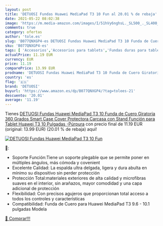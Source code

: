 ```yaml
---
layout: post
title: 'DETUOSI Fundas Huawei MediaPad T3 10 Fun al 20.01 % de rebaja'
date: 2021-05-22 08:02:38
image: 'https://m.media-amazon.com/images/I/51hVy6nghsL._SL500_._SL400_.jpg'
comments: true
category: ofertas
author: 'tole.es'
slug: 'B077QNXGP4-es DETUOSI Fundas Huawei MediaPad T3 10 Funda de Cuero...'
sku: 'B077QNXGP4-es'
tags: [ 'Accesorios','Accesorios para tablets','Fundas duras para tablets','Fundas para tablets','Informática','detuosi','huawei','tablet', ]
actualPrice: 11.19 EUR
currency: EUR
price: 11.19
comparePrice: 13.99 EUR
prodname: 'DETUOSI Fundas Huawei MediaPad T3 10 Funda de Cuero Giratoria 360 Grados Smart Case Cover Protectora Carcasa con Stand Función para Tablet Huawei T3 10 Pulgadas -Púrpura'
country: 'es'
flag: '🇪🇸'
brand: 'DETUOSI'
buyurl: 'https://www.amazon.es/dp/B077QNXGP4/?tag=tolees-21'
descuento: '20.01'
average: '11.19'
---
```


Tienes [DETUOSI Fundas Huawei MediaPad T3 10 Funda de Cuero Giratoria 360 Grados Smart Case Cover Protectora Carcasa con Stand Función para Tablet Huawei T3 10 Pulgadas -Púrpura](https://www.amazon.es/dp/B077QNXGP4/?tag=tolees-21) con precio final de  11.19 EUR (original: 13.99 EUR) (20.01 %  de rebaja) aqui!

[![DETUOSI Fundas Huawei MediaPad T3 10 Fun](https://m.media-amazon.com/images/I/51hVy6nghsL._SL500_._SL400_.jpg)](https://www.amazon.es/dp/B077QNXGP4/?tag=tolees-21)

🔎:

- Soporte Función:Tiene un soporte plegable que se permite poner en múltiples ángulos, más cómoda y covenient
- Excelente Calidad: La espalda ultra delgada, ligera y dura abulta en mínimo su dispositivo sin perder protección
- Protección Total:materiales exteriores de alta calidad y microfibras suaves en el interior, sin arañazos, mayor comodidad y una capa adicional de protección
- Flexibilidad: Con precisos agujeros que proporcionan total acceso a todos los controles y características
- Compatibilidad: Funda de Cuero para Huawei MediaPad T3 9.6 - 10.1 pulgadas Modela

[🛒 Comprar!!!](https://www.amazon.es/dp/B077QNXGP4/?tag=tolees-21)
